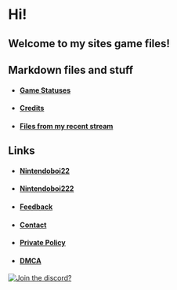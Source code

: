 # Hi!
## Welcome to my sites game files!
## Markdown files and stuff
- #### [Game Statuses](Statuses.md)
- #### [Credits](credits.md)
- #### [Files from my recent stream](https://github.com/Nintendoboi222/games/tree/main/stream%20stuff)
## Links
- #### [Nintendoboi22](Nintendoboi22.github.io)
- #### [Nintendoboi222](Nintendoboi222.github.io)
- #### [Feedback](https://docs.google.com/forms/d/e/1FAIpQLScReJwlA_ev-tzoljQP8tnEVhgM3ydTJ2WALhcsoNoWb33luA/viewform)
- #### [Contact](https://nintendoboi222.github.io/licence-stuff/contact)
- #### [Private Policy](https://nintendoboi222.github.io/licence-stuff/private-policy)
- #### [DMCA](https://nintendoboi222.github.io/licence-stuff/dmca)
[![Join the discord?](https://invidget.switchblade.xyz/XczEHXJKGe)](https://discord.gg/XczEHXJKGe)
